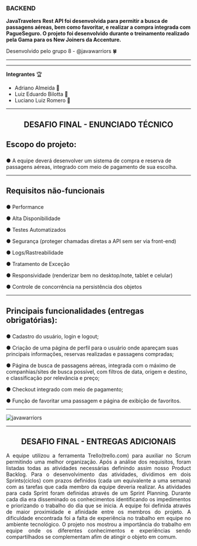  ### BACKEND ####  
**JavaTravelers Rest API foi desenvolvida para permitir a busca de passagens aéreas, bem como favoritar, e realizar a compra integrada com PagueSeguro. O projeto foi desenvolvido durante o treinamento realizado pela Gama para os New Joiners da Accenture.**

Desenvolvido pelo grupo 8 - @javawarriors :four_leaf_clover:
 
*****
 
 ****
 **Integrantes** :trophy:
* Adriano Almeida   :rocket:
* Luiz Eduardo Bilotta :rocket:
* Luciano Luiz Romero  :rocket:
******
<h2 align="center"> DESAFIO FINAL - ENUNCIADO TÉCNICO </h2> 

## **Escopo do projeto:** <h3>

● A equipe deverá desenvolver um sistema de compra e
reserva de passagens aéreas, integrado com meio de
pagamento de sua escolha.

******
## **Requisitos não-funcionais** <h3>

● Performance

● Alta Disponibilidade

● Testes Automatizados

● Segurança (proteger chamadas diretas a API sem ser via
front-end)

● Logs/Rastreabilidade

● Tratamento de Exceção

● Responsividade (renderizar bem no desktop/note, tablet e
celular)

● Controle de concorrência na persistência dos objetos
******
## **Principais funcionalidades (entregas obrigatórias):** <h3>

● Cadastro do usuário, login e logout;

● Criação de uma página de perfil para o usuário onde
apareçam suas principais informações, reservas
realizadas e passagens compradas;

● Página de busca de passagens aéreas, integrada com o
máximo de companhias/sites de busca possível, com
filtros de data, origem e destino, e classificação por
relevância e preço;

● Checkout integrado com meio de pagamento;

● Função de favoritar uma passagem e página de exibição
de favoritos.
******
![javawarriors](https://www.flaticon.com/svg/static/icons/svg/2332/2332589.svg)
******
<h2 align="center" > DESAFIO FINAL - ENTREGAS ADICIONAIS </h2>

<p align="justify"> A equipe utilizou a ferramenta Trello(trello.com) para auxiliar no Scrum permitindo uma melhor organização.
Após a análise dos requisitos, foram listadas todas as atividades necessárias definindo assim nosso Product Backlog. Para o desenvolvimento das atividades, dividimos em dois Sprints(ciclos) com prazos definidos (cada um equivalente a uma semana) com as tarefas que cada membro da equipe deveria realizar. As atividades para cada Sprint foram definidas através de um Sprint Planning. Durante cada dia era disseminado os conhecimentos identificando os impedimentos e priorizando o trabalho do dia que se inicia.
A equipe foi definida através de maior proximidade e afinidade entre os membros do projeto.
A dificuldade encontrada foi a falta de experiência no trabalho em equipe no ambiente tecnológico.
O projeto nos mostrou a importância do trabalho em equipe onde os diferentes conhecimentos e experiências sendo compartilhados se complementam afim de atingir o objeto em comum.</p>






